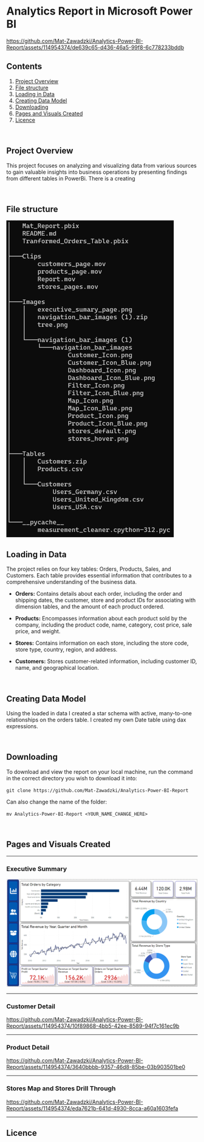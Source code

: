 # Analytics Report in Microsoft Power BI


https://github.com/Mat-Zawadzki/Analytics-Power-BI-Report/assets/114954374/de639c65-d436-46a5-99f8-6c778233bddb


## Contents

1. [Project Overview](#project-overview)
2. [File structure ](#File-structure)
3. [Loading in Data](#Loading-in-data)
4. [Creating Data Model](#Creating-data-model)
5. [Downloading](#Downloading)
6. [Pages and Visuals Created](#Pages-and-visuals-created)
7. [Licence](#Licence)

<br>

## Project Overview
This project focuses on analyzing and visualizing data from various sources to gain valuable insights into business operations by presenting findings from different tables in PowerBi. There is a creating 

<br>

## File structure 
![Alt text](https://github.com/Mat-Zawadzki/Analytics-Power-BI-Report/blob/main/Images/tree.png)

<!--
> - Clips - contains the videos used in the Readme
>
> - Images - contains images used 
>
> - Tables - contains all the csv table files
>
> - Mat_Report - The report 
>
> - Tranformed_Orders_Table - Report I was testing transformations in

<br>
-->

## Loading in Data
The project relies on four key tables: Orders, Products, Sales, and Customers. Each table provides essential information that contributes to a comprehensive understanding of the business data.

 - **Orders:** Contains details about each order, including the order and shipping dates, the customer, store and product IDs for associating with dimension tables, and the amount of each product ordered.

 - **Products:** Encompasses information about each product sold by the company, including the product code, name, category, cost price, sale price, and weight.

 - **Stores:** Contains information on each store, including the store code, store type, country, region, and address.

 - **Customers:** Stores customer-related information, including customer ID, name, and geographical location.

<br>

## Creating Data Model
Using the loaded in data I created a star schema with active, many-to-one relationships on the orders table. I created my own Date table using dax expressions.

<br>

## Downloading
To download and view the report on your local machine, run the command in the correct directory you wish to download it into:

`git clone https://github.com/Mat-Zawadzki/Analytics-Power-BI-Report`

Can also change the name of the folder:

`mv Analytics-Power-BI-Report <YOUR_NAME_CHANGE_HERE>`

<br>

## Pages and Visuals Created

---

### Executive Summary

<img src="https://github.com/Mat-Zawadzki/Analytics-Power-BI-Report/blob/main/Images/executive_sumary_page.png">

---

### Customer Detail


https://github.com/Mat-Zawadzki/Analytics-Power-BI-Report/assets/114954374/10f89868-4bb5-42ee-8589-94f7c161ec9b


---

### Product Detail


https://github.com/Mat-Zawadzki/Analytics-Power-BI-Report/assets/114954374/3640bbbb-9357-46d8-85be-03b903501be0


---

### Stores Map and Stores Drill Through



https://github.com/Mat-Zawadzki/Analytics-Power-BI-Report/assets/114954374/eda7621b-641d-4930-8cca-a60a1603fefa



---


## Licence
